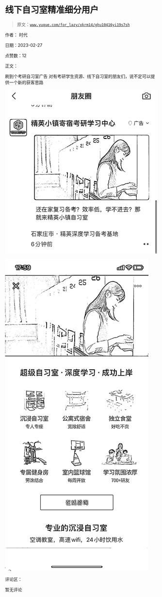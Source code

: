 # 线下自习室精准细分用户

> 原文：[`www.yuque.com/for_lazy/xkrm14/ghu10416yi19s7sh`](https://www.yuque.com/for_lazy/xkrm14/ghu10416yi19s7sh)

作者： 时代 

日期：2023-02-27 

点赞数：12 

正文： 

刷到个考研自习室广告 对有考研学生资源、线下自习室的朋友们，说不定可以提供一个新的获客思路 

![](img/2a0915d9839cfa933521e695567b995f.png) 

![](img/4ce2dd715b4a883875c8e8b47836236d.png) 

评论区： 

暂无评论 

